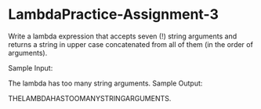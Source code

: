 # LambdaPractice-Assignment-3

Write a lambda expression that accepts seven (!) string arguments and returns a string in upper case concatenated from all of them (in the order of arguments).

Sample Input:

The lambda has too many string arguments.
Sample Output:

THELAMBDAHASTOOMANYSTRINGARGUMENTS.
